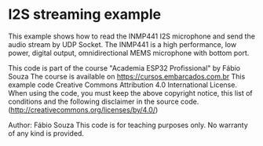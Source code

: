# I2S streaming example

This example shows how to read the INMP441 I2S microphone and send the audio stream by UDP Socket.
The INMP441 is a high performance, low power, digital output, omnidirectional MEMS microphone with bottom port.

This code is part of the course "Academia ESP32 Profissional" by Fábio Souza
The course is available on https://cursos.embarcados.com.br
This example code Creative Commons Attribution 4.0 International License.
When using the code, you must keep the above copyright notice,
this list of conditions and the following disclaimer in the source code.
(http://creativecommons.org/licenses/by/4.0/)

Author: Fábio Souza
This code is for teaching purposes only.
No warranty of any kind is provided.
